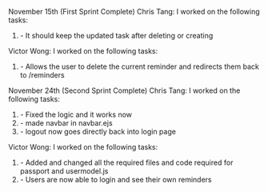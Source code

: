 November 15th (First Sprint Complete)
Chris Tang:
I worked on the following tasks:
1. <update function> - It should keep the updated task after deleting or creating


Victor Wong:
I worked on the following tasks:
1. <delete function> - Allows the user to delete the current reminder and redirects them back to /reminders


November 24th (Second Sprint Complete)
Chris Tang:
I worked on the following tasks:
1. <update function> - Fixed the logic and it works now
2. <made logout button in navbar> - made navbar in navbar.ejs
3. <fixed logout button> - logout now goes directly back into login page


Victor Wong:
I worked on the following tasks:
1. <implmenting passport> - Added and changed all the required files and code required for passport and usermodel.js
2. <login function> - Users are now able to login and see their own reminders